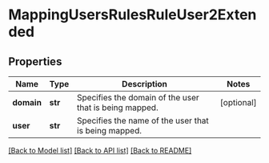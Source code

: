 # MappingUsersRulesRuleUser2Extended

## Properties
Name | Type | Description | Notes
------------ | ------------- | ------------- | -------------
**domain** | **str** | Specifies the domain of the user that is being mapped. | [optional] 
**user** | **str** | Specifies the name of the user that is being mapped. | 

[[Back to Model list]](../README.md#documentation-for-models) [[Back to API list]](../README.md#documentation-for-api-endpoints) [[Back to README]](../README.md)


